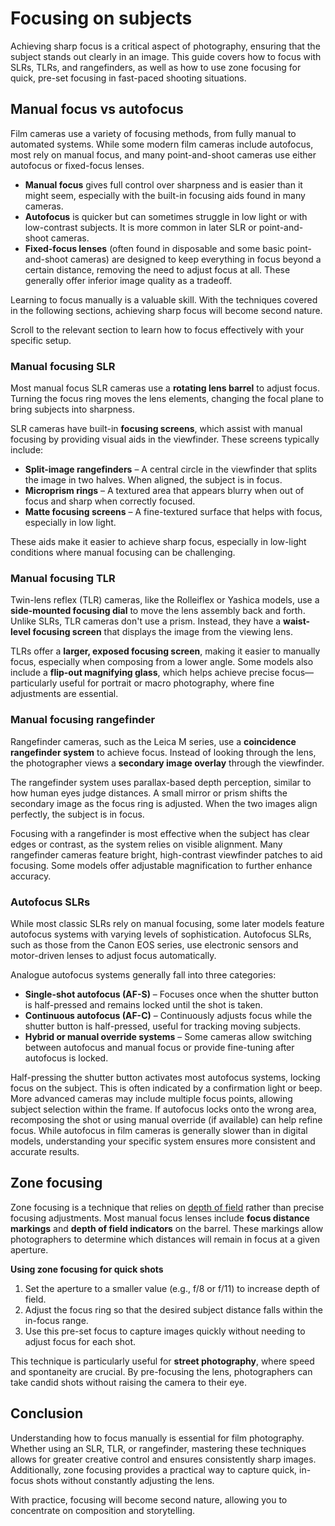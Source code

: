 # Focusing on subjects

Achieving sharp focus is a critical aspect of photography, ensuring that the subject stands out clearly in an image.
This guide covers how to focus with SLRs, TLRs, and rangefinders, as well as how to use zone focusing for quick, pre-set focusing in fast-paced shooting situations.

## Manual focus vs autofocus

Film cameras use a variety of focusing methods, from fully manual to automated systems. 
While some modern film cameras include autofocus, most rely on manual focus, and many point-and-shoot cameras use either autofocus or fixed-focus lenses.

- **Manual focus** gives full control over sharpness and is easier than it might seem, especially with the built-in focusing aids found in many cameras.
- **Autofocus** is quicker but can sometimes struggle in low light or with low-contrast subjects. It is more common in later SLR or point-and-shoot cameras.
- **Fixed-focus lenses** (often found in disposable and some basic point-and-shoot cameras) are designed to keep everything in focus beyond a certain distance, removing the need to adjust focus at all. These generally offer inferior image quality as a tradeoff.

Learning to focus manually is a valuable skill.
With the techniques covered in the following sections, achieving sharp focus will become second nature.

Scroll to the relevant section to learn how to focus effectively with your specific setup.

### Manual focusing SLR

Most manual focus SLR cameras use a **rotating lens barrel** to adjust focus. 
Turning the focus ring moves the lens elements, changing the focal plane to bring subjects into sharpness.

SLR cameras have built-in **focusing screens**, which assist with manual focusing by providing visual aids in the viewfinder. 
These screens typically include:

- **Split-image rangefinders** – A central circle in the viewfinder that splits the image in two halves. When aligned, the subject is in focus.
- **Microprism rings** – A textured area that appears blurry when out of focus and sharp when correctly focused.
- **Matte focusing screens** – A fine-textured surface that helps with focus, especially in low light.

These aids make it easier to achieve sharp focus, especially in low-light conditions where manual focusing can be challenging.

### Manual focusing TLR

Twin-lens reflex (TLR) cameras, like the Rolleiflex or Yashica models, use a **side-mounted focusing dial** to move the lens assembly back and forth.
Unlike SLRs, TLR cameras don't use a prism. Instead, they have a **waist-level focusing screen** that displays the image from the viewing lens.

TLRs offer a **larger, exposed focusing screen**, making it easier to manually focus, especially when composing from a lower angle. 
Some models also include a **flip-out magnifying glass**, which helps achieve precise focus—particularly useful for portrait or macro photography, where fine adjustments are essential.

### Manual focusing rangefinder

Rangefinder cameras, such as the Leica M series, use a **coincidence rangefinder system** to achieve focus.
Instead of looking through the lens, the photographer views a **secondary image overlay** through the viewfinder.

The rangefinder system uses parallax-based depth perception, similar to how human eyes judge distances.
A small mirror or prism shifts the secondary image as the focus ring is adjusted. When the two images align perfectly, the subject is in focus.

Focusing with a rangefinder is most effective when the subject has clear edges or contrast, as the system relies on visible alignment.
Many rangefinder cameras feature bright, high-contrast viewfinder patches to aid focusing. Some models offer adjustable magnification to further enhance accuracy.

### Autofocus SLRs

While most classic SLRs rely on manual focusing, some later models feature autofocus systems with varying levels of sophistication. 
Autofocus SLRs, such as those from the Canon EOS series, use electronic sensors and motor-driven lenses to adjust focus automatically.

Analogue autofocus systems generally fall into three categories:

- **Single-shot autofocus (AF-S)** – Focuses once when the shutter button is half-pressed and remains locked until the shot is taken.
- **Continuous autofocus (AF-C)** – Continuously adjusts focus while the shutter button is half-pressed, useful for tracking moving subjects.
- **Hybrid or manual override systems** – Some cameras allow switching between autofocus and manual focus or provide fine-tuning after autofocus is locked.

Half-pressing the shutter button activates most autofocus systems, locking focus on the subject.
This is often indicated by a confirmation light or beep. 
More advanced cameras may include multiple focus points, allowing subject selection within the frame.
If autofocus locks onto the wrong area, recomposing the shot or using manual override (if available) can help refine focus.
While autofocus in film cameras is generally slower than in digital models, understanding your specific system ensures more consistent and accurate results.

## Zone focusing

Zone focusing is a technique that relies on [depth of field](/glossary#depth-of-field) rather than precise focusing adjustments.
Most manual focus lenses include **focus distance markings** and **depth of field indicators** on the barrel.
These markings allow photographers to determine which distances will remain in focus at a given aperture.

**Using zone focusing for quick shots**
1. Set the aperture to a smaller value (e.g., f/8 or f/11) to increase depth of field.
2. Adjust the focus ring so that the desired subject distance falls within the in-focus range.
3. Use this pre-set focus to capture images quickly without needing to adjust focus for each shot.

This technique is particularly useful for **street photography**, where speed and spontaneity are crucial.
By pre-focusing the lens, photographers can take candid shots without raising the camera to their eye.

## Conclusion

Understanding how to focus manually is essential for film photography. 
Whether using an SLR, TLR, or rangefinder, mastering these techniques allows for greater creative control and ensures consistently sharp images. 
Additionally, zone focusing provides a practical way to capture quick, in-focus shots without constantly adjusting the lens.

With practice, focusing will become second nature, allowing you to concentrate on composition and storytelling.